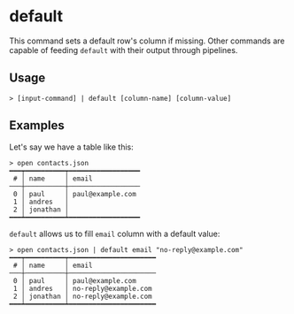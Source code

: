 # default

This command sets a default row's column if missing. Other commands are capable of feeding `default` with their output through pipelines.

## Usage
```shell
> [input-command] | default [column-name] [column-value]
```

## Examples

Let's say we have a table like this:

```shell
> open contacts.json
━━━┯━━━━━━━━━━┯━━━━━━━━━━━━━━━━━━
 # │ name     │ email
───┼──────────┼──────────────────
 0 │ paul     │ paul@example.com
 1 │ andres   │
 2 │ jonathan │
━━━┷━━━━━━━━━━┷━━━━━━━━━━━━━━━━━━
```

`default` allows us to fill `email` column with a default value:

```shell
> open contacts.json | default email "no-reply@example.com"
━━━┯━━━━━━━━━━┯━━━━━━━━━━━━━━━━━━━━━━
 # │ name     │ email
───┼──────────┼──────────────────────
 0 │ paul     │ paul@example.com
 1 │ andres   │ no-reply@example.com
 2 │ jonathan │ no-reply@example.com
━━━┷━━━━━━━━━━┷━━━━━━━━━━━━━━━━━━━━━━
```
